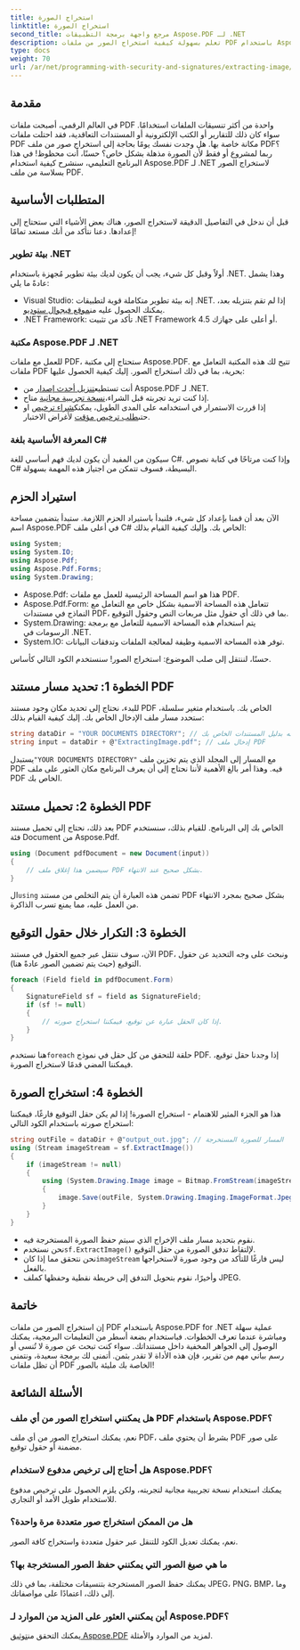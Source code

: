 ```yaml
---
title: استخراج الصورة
linktitle: استخراج الصورة
second_title: مرجع واجهة برمجة التطبيقات Aspose.PDF لـ .NET
description: تعلم بسهولة كيفية استخراج الصور من ملفات PDF باستخدام Aspose.PDF لـ .NET. اتبع دليلنا خطوة بخطوة لاستخراج الصور بسلاسة.
type: docs
weight: 70
url: /ar/net/programming-with-security-and-signatures/extracting-image/
---
```

## مقدمة

في العالم الرقمي، أصبحت ملفات PDF واحدة من أكثر تنسيقات الملفات استخدامًا. سواء كان ذلك للتقارير أو الكتب الإلكترونية أو المستندات التعاقدية، فقد احتلت ملفات PDF مكانة خاصة بها. هل وجدت نفسك يومًا بحاجة إلى استخراج صور من ملف PDF؟ ربما لمشروع أو فقط لأن الصورة مذهلة بشكل خاص؟ حسنًا، أنت محظوظ! في هذا البرنامج التعليمي، سنشرح كيفية استخدام Aspose.PDF لـ .NET لاستخراج الصور بسلاسة من ملف PDF.

## المتطلبات الأساسية

قبل أن ندخل في التفاصيل الدقيقة لاستخراج الصور، هناك بعض الأشياء التي ستحتاج إلى إعدادها. دعنا نتأكد من أنك مستعد تمامًا!

### بيئة تطوير .NET

أولاً وقبل كل شيء، يجب أن يكون لديك بيئة تطوير مُجهزة باستخدام .NET. وهذا يشمل عادةً ما يلي:

-  Visual Studio: إنه بيئة تطوير متكاملة قوية لتطبيقات .NET. إذا لم تقم بتنزيله بعد، يمكنك الحصول عليه من[موقع فيجوال ستوديو](https://visualstudio.microsoft.com/).
- .NET Framework: تأكد من تثبيت .NET Framework 4.5 أو أعلى على جهازك.

### مكتبة Aspose.PDF لـ .NET

للعمل مع ملفات PDF، ستحتاج إلى مكتبة Aspose.PDF. تتيح لك هذه المكتبة التعامل مع ملفات PDF بحرية، بما في ذلك استخراج الصور. إليك كيفية الحصول عليها:

-  أنت تستطيع[تنزيل أحدث إصدار](https://releases.aspose.com/pdf/net/) من Aspose.PDF لـ .NET.
-  إذا كنت تريد تجربته قبل الشراء،[نسخة تجريبية مجانية](https://releases.aspose.com/) متاح.
-  إذا قررت الاستمرار في استخدامه على المدى الطويل، يمكنك[شراء ترخيص](https://purchase.aspose.com/buy) او حتى[طلب ترخيص مؤقت](https://purchase.aspose.com/temporary-license/) لأغراض الاختبار.

### المعرفة الأساسية بلغة C#

سيكون من المفيد أن يكون لديك فهم أساسي للغة C#. وإذا كنت مرتاحًا في كتابة نصوص C# البسيطة، فسوف تتمكن من اجتياز هذه المهمة بسهولة.

## استيراد الحزم

الآن بعد أن قمنا بإعداد كل شيء، فلنبدأ باستيراد الحزم اللازمة. ستبدأ بتضمين مساحة اسم Aspose.PDF في أعلى ملف C# الخاص بك. وإليك كيفية القيام بذلك:

```csharp
using System;
using System.IO;
using Aspose.Pdf;
using Aspose.Pdf.Forms;
using System.Drawing;
```

- Aspose.Pdf: هذا هو اسم المساحة الرئيسية للعمل مع ملفات PDF.
- Aspose.Pdf.Form: تتعامل هذه المساحة الاسمية بشكل خاص مع التعامل مع النماذج في مستندات PDF، بما في ذلك أي حقول مثل مربعات النص وحقول التوقيع.
- System.Drawing: يتم استخدام هذه المساحة الاسمية للتعامل مع برمجة الرسومات في .NET.
- System.IO: توفر هذه المساحة الاسمية وظيفة لمعالجة الملفات وتدفقات البيانات.

حسنًا، لننتقل إلى صلب الموضوع: استخراج الصور! سنستخدم الكود التالي كأساس.

## الخطوة 1: تحديد مسار مستند PDF

للبدء، نحتاج إلى تحديد مكان وجود مستند PDF الخاص بك. باستخدام متغير سلسلة، ستحدد مسار ملف الإدخال الخاص بك. إليك كيفية القيام بذلك:

```csharp
string dataDir = "YOUR DOCUMENTS DIRECTORY"; // استبدله بدليل المستندات الخاص بك
string input = dataDir + @"ExtractingImage.pdf"; // إدخال ملف PDF
```
 يستبدل`"YOUR DOCUMENTS DIRECTORY"` مع المسار إلى المجلد الذي يتم تخزين ملف PDF فيه. وهذا أمر بالغ الأهمية لأننا نحتاج إلى أن يعرف البرنامج مكان العثور على ملف PDF الخاص بك.

## الخطوة 2: تحميل مستند PDF

بعد ذلك، نحتاج إلى تحميل مستند PDF الخاص بك إلى البرنامج. للقيام بذلك، سنستخدم فئة Document من Aspose.Pdf.

```csharp
using (Document pdfDocument = new Document(input))
{
    // سيضمن هذا إغلاق ملف PDF بشكل صحيح عند الانتهاء.
}
```
 ال`using` تضمن هذه العبارة أن يتم التخلص من مستند PDF بشكل صحيح بمجرد الانتهاء من العمل عليه، مما يمنع تسرب الذاكرة.

## الخطوة 3: التكرار خلال حقول التوقيع

الآن، سوف ننتقل عبر جميع الحقول في مستند PDF، ونبحث على وجه التحديد عن حقول التوقيع (حيث يتم تضمين الصور عادةً هنا).

```csharp
foreach (Field field in pdfDocument.Form)
{
    SignatureField sf = field as SignatureField;
    if (sf != null)
    {
        // إذا كان الحقل عبارة عن توقيع، فيمكننا استخراج صورته.
    }
}
```
 هنا نستخدم`foreach` حلقة للتحقق من كل حقل في نموذج PDF. إذا وجدنا حقل توقيع، فيمكننا المضي قدمًا لاستخراج الصورة.

## الخطوة 4: استخراج الصورة

هذا هو الجزء المثير للاهتمام - استخراج الصورة! إذا لم يكن حقل التوقيع فارغًا، فيمكننا استخراج صورته باستخدام الكود التالي:

```csharp
string outFile = dataDir + @"output_out.jpg"; // المسار للصورة المستخرجة
using (Stream imageStream = sf.ExtractImage())
{
    if (imageStream != null)
    {
        using (System.Drawing.Image image = Bitmap.FromStream(imageStream))
        {
            image.Save(outFile, System.Drawing.Imaging.ImageFormat.Jpeg);
        }
    }
}
```

- نقوم بتحديد مسار ملف الإخراج الذي سيتم حفظ الصورة المستخرجة فيه.
-  نحن نستخدم`sf.ExtractImage()` لإلتقاط تدفق الصورة من حقل التوقيع.
-  نحن نتحقق مما إذا كان`imageStream` ليس فارغًا للتأكد من وجود صورة لاستخراجها بالفعل.
- وأخيرًا، نقوم بتحويل التدفق إلى خريطة نقطية وحفظها كملف JPEG.

## خاتمة

إن استخراج الصور من ملفات PDF باستخدام Aspose.PDF for .NET عملية سهلة ومباشرة عندما تعرف الخطوات. فباستخدام بضعة أسطر من التعليمات البرمجية، يمكنك الوصول إلى الجواهر المخفية داخل مستنداتك. سواء كنت تبحث عن صورة لا تُنسى أو رسم بياني مهم من تقرير، فإن هذه الأداة لا تقدر بثمن. أتمنى لك برمجة سعيدة، ونتمنى أن تظل ملفات PDF الخاصة بك مليئة بالصور!

## الأسئلة الشائعة

### هل يمكنني استخراج الصور من أي ملف PDF باستخدام Aspose.PDF؟  
نعم، يمكنك استخراج الصور من أي ملف PDF، بشرط أن يحتوي ملف PDF على صور مضمنة أو حقول توقيع.

### هل أحتاج إلى ترخيص مدفوع لاستخدام Aspose.PDF؟  
يمكنك استخدام نسخة تجريبية مجانية لتجربته، ولكن يلزم الحصول على ترخيص مدفوع للاستخدام طويل الأمد أو التجاري.

### هل من الممكن استخراج صور متعددة مرة واحدة؟  
نعم، يمكنك تعديل الكود للتنقل عبر حقول متعددة واستخراج كافة الصور.

### ما هي صيغ الصور التي يمكنني حفظ الصور المستخرجة بها؟  
يمكنك حفظ الصور المستخرجة بتنسيقات مختلفة، بما في ذلك JPEG، PNG، BMP، وما إلى ذلك، اعتمادًا على مواصفاتك.

### أين يمكنني العثور على المزيد من الموارد لـ Aspose.PDF؟  
 يمكنك التحقق من[توثيق Aspose.PDF](https://reference.aspose.com/pdf/net/) لمزيد من الموارد والأمثلة.